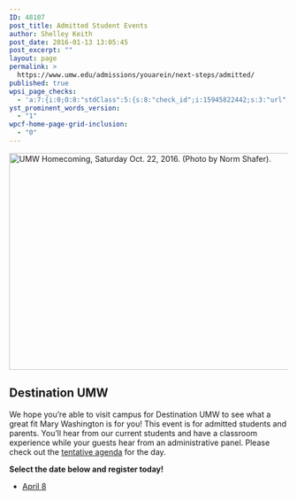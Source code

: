 ```yaml
---
ID: 48107
post_title: Admitted Student Events
author: Shelley Keith
post_date: 2016-01-13 13:05:45
post_excerpt: ""
layout: page
permalink: >
  https://www.umw.edu/admissions/youarein/next-steps/admitted/
published: true
wpsi_page_checks:
  - 'a:7:{i:0;O:8:"stdClass":5:{s:8:"check_id";i:15945822442;s:3:"url";s:59:"http://www.umw.edu/admissions/youarein/next-steps/admitted/";s:6:"status";s:8:"checking";s:6:"_links";O:8:"stdClass":1:{s:9:"pagecheck";s:65:"https://api.siteimprove.com/v1/sites/448702/pagecheck/15945822442";}s:4:"time";i:1458137028;}i:1;O:8:"stdClass":5:{s:8:"check_id";i:15945822442;s:3:"url";s:59:"http://www.umw.edu/admissions/youarein/next-steps/admitted/";s:6:"status";s:8:"checking";s:6:"_links";O:8:"stdClass":1:{s:9:"pagecheck";s:65:"https://api.siteimprove.com/v1/sites/448702/pagecheck/15945822442";}s:4:"time";i:1458137004;}i:2;O:8:"stdClass":5:{s:8:"check_id";i:15945822442;s:3:"url";s:59:"http://www.umw.edu/admissions/youarein/next-steps/admitted/";s:6:"status";s:8:"checking";s:6:"_links";O:8:"stdClass":1:{s:9:"pagecheck";s:65:"https://api.siteimprove.com/v1/sites/448702/pagecheck/15945822442";}s:4:"time";i:1458136789;}i:3;O:8:"stdClass":5:{s:8:"check_id";i:15945822442;s:3:"url";s:59:"http://www.umw.edu/admissions/youarein/next-steps/admitted/";s:6:"status";s:8:"checking";s:6:"_links";O:8:"stdClass":1:{s:9:"pagecheck";s:65:"https://api.siteimprove.com/v1/sites/448702/pagecheck/15945822442";}s:4:"time";i:1457979096;}i:4;O:8:"stdClass":5:{s:8:"check_id";i:15945822442;s:3:"url";s:59:"http://www.umw.edu/admissions/youarein/next-steps/admitted/";s:6:"status";s:8:"checking";s:6:"_links";O:8:"stdClass":1:{s:9:"pagecheck";s:65:"https://api.siteimprove.com/v1/sites/448702/pagecheck/15945822442";}s:4:"time";i:1457979041;}i:5;O:8:"stdClass":5:{s:8:"check_id";i:15945822442;s:3:"url";s:59:"http://www.umw.edu/admissions/youarein/next-steps/admitted/";s:6:"status";s:8:"checking";s:6:"_links";O:8:"stdClass":1:{s:9:"pagecheck";s:65:"https://api.siteimprove.com/v1/sites/448702/pagecheck/15945822442";}s:4:"time";i:1457550087;}i:6;O:8:"stdClass":5:{s:8:"check_id";i:15945822442;s:3:"url";s:59:"http://www.umw.edu/admissions/youarein/next-steps/admitted/";s:6:"status";s:8:"checking";s:6:"_links";O:8:"stdClass":1:{s:9:"pagecheck";s:65:"https://api.siteimprove.com/v1/sites/448702/pagecheck/15945822442";}s:4:"time";i:1457374573;}}'
yst_prominent_words_version:
  - "1"
wpcf-home-page-grid-inclusion:
  - "0"
---
```

<img class="alignleft wp-image-48254" src="http://www.umw.edu/admissions/wp-content/uploads/sites/6/2016/01/Homecoming-20-1024x669.jpg" alt="UMW Homecoming, Saturday Oct. 22, 2016. (Photo by Norm Shafer)." width="600" height="392" />
<h2>Destination UMW</h2>
We hope you’re able to visit campus for Destination UMW to see what a great fit Mary Washington is for you! This event is for admitted students and parents. You’ll hear from our current students and have a classroom experience while your guests hear from an administrative panel. Please check out the <a href="http://www.umw.edu/admissions/wp-content/uploads/sites/6/2016/01/Tentative-Agenda.pdf">tentative agenda</a> for the day.

<strong>Select the date below and register today!</strong>
<ul>
 	<li><a href="https://umw.askadmissions.net/Portal/EI/ViewDetails?gid=6235774505b8175abb4cbfb591fe28118a1c8e">April 8</a></li>
</ul>